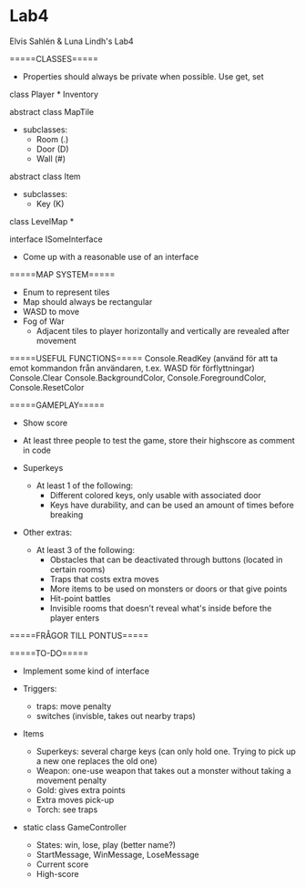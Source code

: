 # Lab4
Elvis Sahlén &amp; Luna Lindh's Lab4

=====CLASSES=====
* Properties should always be private when possible. Use get, set

class Player
    * Inventory

abstract class MapTile
  * subclasses:
      * Room (.)
      * Door (D)
      * Wall (#)
    
abstract class Item
  * subclasses:
    * Key (K)
    
class LevelMap
   * 

interface ISomeInterface
   * Come up with a reasonable use of an interface
   
   
=====MAP SYSTEM=====
* Enum to represent tiles
* Map should always be rectangular
* WASD to move
* Fog of War
    - Adjacent tiles to player horizontally and vertically are revealed after movement


=====USEFUL FUNCTIONS=====
Console.ReadKey  (använd för att ta emot kommandon från användaren, t.ex. WASD för förflyttningar)
Console.Clear
Console.BackgroundColor, Console.ForegroundColor, Console.ResetColor 

=====GAMEPLAY=====
* Show score
* At least three people to test the game, store their highscore as comment in code
* Superkeys
  - At least 1 of the following:
    * Different colored keys, only usable with associated door
    * Keys have durability, and can be used an amount of times before breaking
    
* Other extras:
  - At least 3 of the following:
    * Obstacles that can be deactivated through buttons (located in certain rooms)
    * Traps that costs extra moves
    * More items to be used on monsters or doors or that give points
    * Hit-point battles
    * Invisible rooms that doesn't reveal what's inside before the player enters
    
=====FRÅGOR TILL PONTUS=====

=====TO-DO=====
* Implement some kind of interface
* Triggers: 
   * traps: move penalty
   * switches (invisble, takes out nearby traps)
   
* Items
   * Superkeys: several charge keys (can only hold one. Trying to pick up a new one replaces the old one)
   * Weapon: one-use weapon that takes out a monster without taking a movement penalty
   * Gold: gives extra points
   * Extra moves pick-up
   * Torch: see traps
   
* static class GameController
   * States: win, lose, play (better name?)
   * StartMessage, WinMessage, LoseMessage
   * Current score
   * High-score
